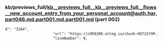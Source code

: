### kb/previews_full/kb__previews_full__kb__previews_full__flows__new_account_entry_from_your_personal_account@auth.har.part046.md.part001.md.part001.md (part 002)

```md
d": "3264",
                      "url": "https://n958200.alteg.io/chunk-KO722YSM.js",
                      "lineNumber": 0,
               
```

```
